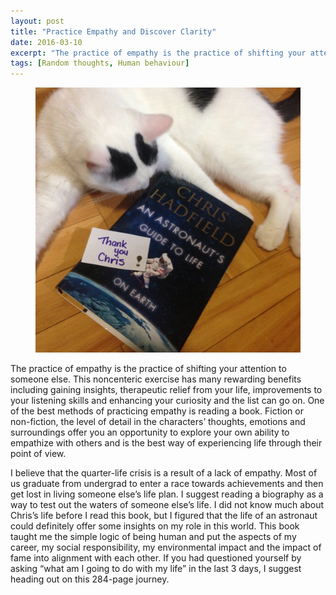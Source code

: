 ```yaml
---
layout: post
title: "Practice Empathy and Discover Clarity"
date: 2016-03-10
excerpt: "The practice of empathy is the practice of shifting your attention to someone else. This noncenteric exercise has many rewarding benefits including gaining insights, therapeutic relief from your life, improvements to your listening skills and enhancing your curiosity and the list can go on."
tags: [Random thoughts, Human behaviour]
---
```


 
<figure>
	<img src="/assets/img/RandomPhoto/Chris_Hadfield.jpg">
</figure>

The practice of empathy is the practice of shifting your attention to someone else. This noncenteric exercise has many rewarding benefits including gaining insights, therapeutic relief from your life, improvements to your listening skills and enhancing your curiosity and the list can go on. One of the best methods of practicing empathy is reading a book. Fiction or non-fiction, the level of detail in the characters’ thoughts, emotions and surroundings offer you an opportunity to explore your own ability to empathize with others and is the best way of experiencing life through their point of view.
 
I believe that the quarter-life crisis is a result of a lack of empathy. Most of us graduate from undergrad to enter a race towards achievements and then get lost in living someone else’s life plan. I suggest reading a biography as a way to test out the waters of someone else’s life. I did not know much about Chris’s life before I read this book, but I figured that the life of an astronaut could definitely offer some insights on my role in this world. This book taught me the simple logic of being human and put the aspects of my career, my social responsibility, my environmental impact and the impact of fame into alignment with each other. If you had questioned yourself by asking “what am I going to do with my life” in the last 3 days, I suggest heading out on this 284-page journey.


